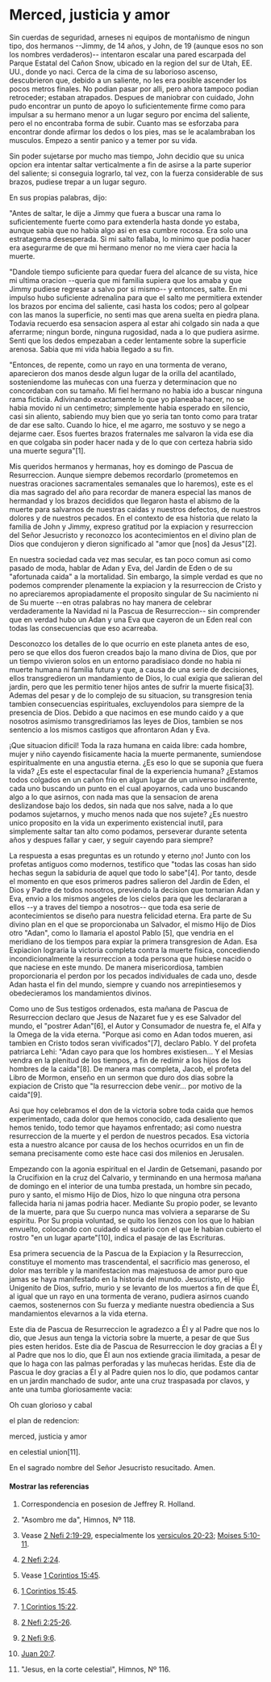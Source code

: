# Merced, justicia y amor

Sin cuerdas de seguridad, arneses ni equipos de montañismo de ningun tipo, dos
hermanos --Jimmy, de 14 años, y John, de 19 (aunque esos no son los nombres
verdaderos)-- intentaron escalar una pared escarpada del Parque Estatal del
Cañon Snow, ubicado en la region del sur de Utah, EE. UU., donde yo naci.
Cerca de la cima de su laborioso ascenso, descubrieron que, debido a un
saliente, no les era posible ascender los pocos metros finales. No podian
pasar por alli, pero ahora tampoco podian retroceder; estaban atrapados.
Despues de maniobrar con cuidado, John pudo encontrar un punto de apoyo lo
suficientemente firme como para impulsar a su hermano menor a un lugar seguro
por encima del saliente, pero el no encontraba forma de subir. Cuanto mas se
esforzaba para encontrar donde afirmar los dedos o los pies, mas se le
acalambraban los musculos. Empezo a sentir panico y a temer por su vida.

Sin poder sujetarse por mucho mas tiempo, John decidio que su unica opcion era
intentar saltar verticalmente a fin de asirse a la parte superior del
saliente; si conseguia lograrlo, tal vez, con la fuerza considerable de sus
brazos, pudiese trepar a un lugar seguro.

En sus propias palabras, dijo:

"Antes de saltar, le dije a Jimmy que fuera a buscar una rama lo
suficientemente fuerte como para extenderla hasta donde yo estaba, aunque
sabia que no habia algo asi en esa cumbre rocosa. Era solo una estratagema
desesperada. Si mi salto fallaba, lo minimo que podia hacer era asegurarme de
que mi hermano menor no me viera caer hacia la muerte.

"Dandole tiempo suficiente para quedar fuera del alcance de su vista, hice mi
ultima oracion --queria que mi familia supiera que los amaba y que Jimmy
pudiese regresar a salvo por si mismo-- y entonces, salte. En mi impulso hubo
suficiente adrenalina para que el salto me permitiera extender los brazos por
encima del saliente, casi hasta los codos; pero al golpear con las manos la
superficie, no senti mas que arena suelta en piedra plana. Todavia recuerdo
esa sensacion aspera al estar ahi colgado sin nada a que aferrarme; ningun
borde, ninguna rugosidad, nada a lo que pudiera asirme. Senti que los dedos
empezaban a ceder lentamente sobre la superficie arenosa. Sabia que mi vida
habia llegado a su fin.

"Entonces, de repente, como un rayo en una tormenta de verano, aparecieron dos
manos desde algun lugar de la orilla del acantilado, sosteniendome las muñecas
con una fuerza y determinacion que no concordaban con su tamaño. Mi fiel
hermano no habia ido a buscar ninguna rama ficticia. Adivinando exactamente lo
que yo planeaba hacer, no se habia movido ni un centimetro; simplemente habia
esperado en silencio, casi sin aliento, sabiendo muy bien que yo seria tan
tonto como para tratar de dar ese salto. Cuando lo hice, el me agarro, me
sostuvo y se nego a dejarme caer. Esos fuertes brazos fraternales me salvaron
la vida ese dia en que colgaba sin poder hacer nada y de lo que con certeza
habria sido una muerte segura"[1].

Mis queridos hermanos y hermanas, hoy es domingo de Pascua de Resurreccion.
Aunque siempre debemos recordarlo (prometemos en nuestras oraciones
sacramentales semanales que lo haremos), este es el dia mas sagrado del año
para recordar de manera especial las manos de hermandad y los brazos decididos
que llegaron hasta el abismo de la muerte para salvarnos de nuestras caidas y
nuestros defectos, de nuestros dolores y de nuestros pecados. En el contexto
de esa historia que relato la familia de John y Jimmy, expreso gratitud por la
expiacion y resurreccion del Señor Jesucristo y reconozco los acontecimientos
en el divino plan de Dios que condujeron y dieron significado al "amor que
[nos] da Jesus"[2].

En nuestra sociedad cada vez mas secular, es tan poco comun asi como pasado de
moda, hablar de Adan y Eva, del Jardin de Eden o de su "afortunada caida" a la
mortalidad. Sin embargo, la simple verdad es que no podemos comprender
plenamente la expiacion y la resurreccion de Cristo y no apreciaremos
apropiadamente el proposito singular de Su nacimiento ni de Su muerte --en
otras palabras no hay manera de celebrar verdaderamente la Navidad ni la
Pascua de Resurreccion-- sin comprender que en verdad hubo un Adan y una Eva
que cayeron de un Eden real con todas las consecuencias que eso acarreaba.

Desconozco los detalles de lo que ocurrio en este planeta antes de eso, pero
se que ellos dos fueron creados bajo la mano divina de Dios, que por un tiempo
vivieron solos en un entorno paradisiaco donde no habia ni muerte humana ni
familia futura y que, a causa de una serie de decisiones, ellos transgredieron
un mandamiento de Dios, lo cual exigia que salieran del jardin, pero que les
permitio tener hijos antes de sufrir la muerte fisica[3]. Ademas del pesar y
de lo complejo de su situacion, su transgresion tenia tambien consecuencias
espirituales, excluyendolos para siempre de la presencia de Dios. Debido a que
nacimos en ese mundo caido y a que nosotros asimismo transgrediriamos las
leyes de Dios, tambien se nos sentencio a los mismos castigos que afrontaron
Adan y Eva.

¡Que situacion dificil! Toda la raza humana en caida libre: cada hombre, mujer
y niño cayendo fisicamente hacia la muerte permanente, sumiendose
espiritualmente en una angustia eterna. ¿Es eso lo que se suponia que fuera la
vida? ¿Es este el espectacular final de la experiencia humana? ¿Estamos todos
colgados en un cañon frio en algun lugar de un universo indiferente, cada uno
buscando un punto en el cual apoyarnos, cada uno buscando algo a lo que
asirnos, con nada mas que la sensacion de arena deslizandose bajo los dedos,
sin nada que nos salve, nada a lo que podamos sujetarnos, y mucho menos nada
que nos sujete? ¿Es nuestro unico proposito en la vida un experimento
existencial inutil, para simplemente saltar tan alto como podamos, perseverar
durante setenta años y despues fallar y caer, y seguir cayendo para siempre?

La respuesta a esas preguntas es un rotundo y eterno ¡no! Junto con los
profetas antiguos como modernos, testifico que "todas las cosas han sido
hechas segun la sabiduria de aquel que todo lo sabe"[4]. Por tanto, desde el
momento en que esos primeros padres salieron del Jardin de Eden, el Dios y
Padre de todos nosotros, previendo la decision que tomarian Adan y Eva, envio
a los mismos angeles de los cielos para que les declararan a ellos --y a
traves del tiempo a nosotros-- que toda esa serie de acontecimientos se diseño
para nuestra felicidad eterna. Era parte de Su divino plan en el que se
proporcionaba un Salvador, el mismo Hijo de Dios otro "Adan", como lo llamaria
el apostol Pablo [5], que vendria en el meridiano de los tiempos para expiar
la primera transgresion de Adan. Esa Expiacion lograria la victoria completa
contra la muerte fisica, concediendo incondicionalmente la resurreccion a toda
persona que hubiese nacido o que naciese en este mundo. De manera
misericordiosa, tambien proporcionaria el perdon por los pecados individuales
de cada uno, desde Adan hasta el fin del mundo, siempre y cuando nos
arrepintiesemos y obedecieramos los mandamientos divinos.

Como uno de Sus testigos ordenados, esta mañana de Pascua de Resurreccion
declaro que Jesus de Nazaret fue y es ese Salvador del mundo, el "postrer
Adan"[6], el Autor y Consumador de nuestra fe, el Alfa y la Omega de la vida
eterna. "Porque asi como en Adan todos mueren, asi tambien en Cristo todos
seran vivificados"[7], declaro Pablo. Y del profeta patriarca Lehi: "Adan cayo
para que los hombres existiesen... Y el Mesias vendra en la plenitud de los
tiempos, a fin de redimir a los hijos de los hombres de la caida"[8]. De
manera mas completa, Jacob, el profeta del Libro de Mormon, enseño en un
sermon que duro dos dias sobre la expiacion de Cristo que "la resurreccion
debe venir... por motivo de la caida"[9].

Asi que hoy celebramos el don de la victoria sobre toda caida que hemos
experimentado, cada dolor que hemos conocido, cada desaliento que hemos
tenido, todo temor que hayamos enfrentado; asi como nuestra resurreccion de la
muerte y el perdon de nuestros pecados. Esa victoria esta a nuestro alcance
por causa de los hechos ocurridos en un fin de semana precisamente como este
hace casi dos milenios en Jerusalen.

Empezando con la agonia espiritual en el Jardin de Getsemani, pasando por la
Crucifixion en la cruz del Calvario, y terminando en una hermosa mañana de
domingo en el interior de una tumba prestada, un hombre sin pecado, puro y
santo, el mismo Hijo de Dios, hizo lo que ninguna otra persona fallecida haria
ni jamas podria hacer. Mediante Su propio poder, se levanto de la muerte, para
que Su cuerpo nunca mas volviera a separarse de Su espiritu. Por Su propia
voluntad, se quito los lienzos con los que lo habian envuelto, colocando con
cuidado el sudario con el que le habian cubierto el rostro "en un lugar
aparte"[10], indica el pasaje de las Escrituras.

Esa primera secuencia de la Pascua de la Expiacion y la Resurreccion,
constituye el momento mas trascendental, el sacrificio mas generoso, el dolor
mas terrible y la manifestacion mas majestuosa de amor puro que jamas se haya
manifestado en la historia del mundo. Jesucristo, el Hijo Unigenito de Dios,
sufrio, murio y se levanto de los muertos a fin de que Él, al igual que un
rayo en una tormenta de verano, pudiera asirnos cuando caemos, sostenernos con
Su fuerza y mediante nuestra obediencia a Sus mandamientos elevarnos a la vida
eterna.

Este dia de Pascua de Resurreccion le agradezco a Él y al Padre que nos lo
dio, que Jesus aun tenga la victoria sobre la muerte, a pesar de que Sus pies
esten heridos. Este dia de Pascua de Resurreccion le doy gracias a Él y al
Padre que nos lo dio, que Él aun nos extiende gracia ilimitada, a pesar de que
lo haga con las palmas perforadas y las muñecas heridas. Este dia de Pascua le
doy gracias a Él y al Padre quien nos lo dio, que podamos cantar en un jardin
manchado de sudor, ante una cruz traspasada por clavos, y ante una tumba
gloriosamente vacia:

Oh cuan glorioso y cabal

el plan de redencion:

merced, justicia y amor

en celestial union[11].

En el sagrado nombre del Señor Jesucristo resucitado. Amen.

#### Mostrar las referencias

  1.  Correspondencia en posesion de Jeffrey R. Holland.

  2.  "Asombro me da", Himnos, Nº 118.

  3.  Vease [2 Nefi 2:19-29](https://www.lds.org/scriptures/bofm/2-ne/2.19-29?lang=spa#18), especialmente los [versiculos 20-23](https://www.lds.org/scriptures/bofm/2-ne/2.20-23?lang=spa#19); [Moises 5:10-11](https://www.lds.org/scriptures/pgp/moses/5.10-11?lang=spa#9).

  4.  [2 Nefi 2:24](https://www.lds.org/scriptures/bofm/2-ne/2.24?lang=spa#23).

  5.  Vease [1 Corintios 15:45](https://www.lds.org/scriptures/nt/1-cor/15.45?lang=spa#44).

  6.  [1 Corintios 15:45](https://www.lds.org/scriptures/nt/1-cor/15.45?lang=spa#44).

  7.  [1 Corintios 15:22](https://www.lds.org/scriptures/nt/1-cor/15.22?lang=spa#21).

  8.  [2 Nefi 2:25-26](https://www.lds.org/scriptures/bofm/2-ne/2.25-26?lang=spa#24).

  9.  [2 Nefi 9:6](https://www.lds.org/scriptures/bofm/2-ne/9.6?lang=spa#5).

  10.  [Juan 20:7](https://www.lds.org/scriptures/nt/john/20.7?lang=spa#6).

  11.  "Jesus, en la corte celestial", Himnos, Nº 116.

